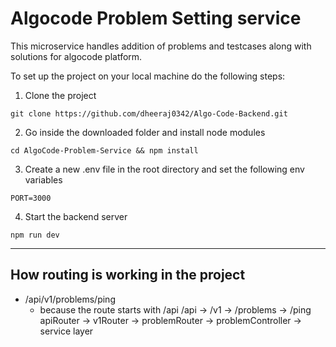 # Algocode Problem Setting service

This microservice handles addition of problems and testcases along with solutions
for algocode platform.

To set up the project on your local machine do the following steps:

1. Clone the project
```
git clone https://github.com/dheeraj0342/Algo-Code-Backend.git
```

2. Go inside the downloaded folder and install node modules

```
cd AlgoCode-Problem-Service && npm install
```

3. Create a new .env file in the root directory and set the following env variables
```
PORT=3000
```

4. Start the backend server
```
npm run dev
```




----------------------------


## How routing is working in the project

 - /api/v1/problems/ping
    - because the route starts with /api
        /api      -> /v1      -> /problems     -> /ping
        apiRouter -> v1Router -> problemRouter -> problemController -> service layer